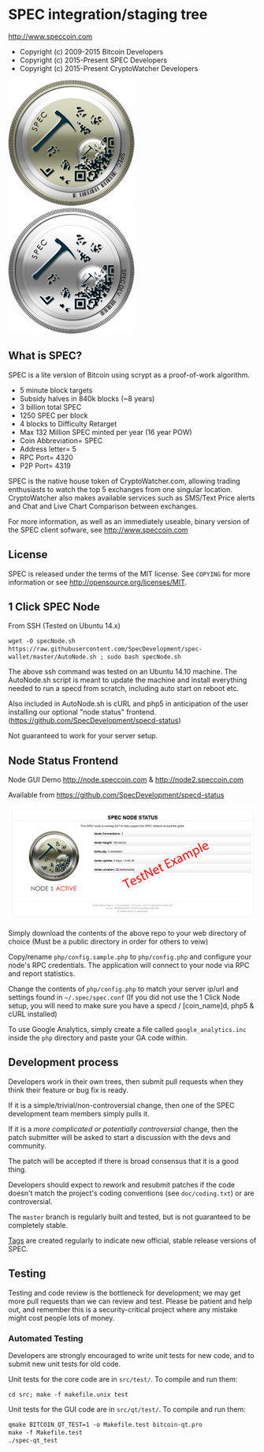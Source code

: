 SPEC integration/staging tree
================================

http://www.speccoin.com

- Copyright (c) 2009-2015 Bitcoin Developers
- Copyright (c) 2015-Present SPEC Developers
- Copyright (c) 2015-Present CryptoWatcher Developers

![Coin Image](/images/Spec256.png?raw=true "SPEC 256") ![Coin Image](/images/SpecDev256.png?raw=true "SPEC Dev 256")

What is SPEC?
----------------

SPEC is a lite version of Bitcoin using scrypt as a proof-of-work algorithm.
- 5 minute block targets
- Subsidy halves in 840k blocks (~8 years)
- 3 billion total SPEC
- 1250 SPEC per block
- 4 blocks to Difficulty Retarget
- Max 132 Million SPEC minted per year (16 year POW) 
- Coin Abbreviation= SPEC
- Address letter= 5
- RPC Port= 4320
- P2P Port= 4319

SPEC is the native house token of CryptoWatcher.com, allowing trading enthusiasts
to watch the top 5 exchanges from one singular location. CryptoWatcher also
makes available services such as SMS/Text Price alerts and Chat and Live Chart Comparison
between exchanges.

For more information, as well as an immediately useable, binary version of
the SPEC client sofware, see http://www.speccoin.com

License
-------

SPEC is released under the terms of the MIT license. See `COPYING` for more
information or see http://opensource.org/licenses/MIT.

1 Click SPEC Node
----------------

From SSH (Tested on Ubuntu 14.x)

    wget -O specNode.sh https://raw.githubusercontent.com/SpecDevelopment/spec-wallet/master/AutoNode.sh ; sudo bash specNode.sh

The above ssh command was tested on an Ubuntu 14.10 machine. The AutoNode.sh script is meant to update the machine and install everything needed to run a specd from scratch, including auto start on reboot etc.

Also included in AutoNode.sh is cURL and php5 in anticipation of the user installing our optional "node status" frontend. (https://github.com/SpecDevelopment/specd-status)

Not guaranteed to work for your server setup.

Node Status Frontend
-------------------

Node GUI Demo http://node.speccoin.com & http://node2.speccoin.com

Available from https://github.com/SpecDevelopment/specd-status

![Node GUI](/images/NodeGUI.png?raw=true "Node GUI")

Simply download the contents of the above repo to your web directory of choice (Must be a public directory in order for others to veiw)

Copy/rename `php/config.sample.php` to `php/config.php` and configure your node's RPC credentials. The application will connect to your node via RPC and report statistics.

Change the contents of `php/config.php` to match your server ip/url and settings found in `~/.spec/spec.conf` (If you did not use the 1 Click Node setup, you will need to make sure you have a specd / [coin_name]d, php5 & cURL installed)

To use Google Analytics, simply create a file called `google_analytics.inc` inside the `php` directory and paste your GA code within.

Development process
-------------------

Developers work in their own trees, then submit pull requests when they think
their feature or bug fix is ready.

If it is a simple/trivial/non-controversial change, then one of the SPEC
development team members simply pulls it.

If it is a *more complicated or potentially controversial* change, then the patch
submitter will be asked to start a discussion with the devs and community.

The patch will be accepted if there is broad consensus that it is a good thing.

Developers should expect to rework and resubmit patches if the code doesn't
match the project's coding conventions (see `doc/coding.txt`) or are
controversial.

The `master` branch is regularly built and tested, but is not guaranteed to be
completely stable.

[Tags](https://github.com/SpecDevelopment/spec-wallet/tags) are created 
regularly to indicate new official, stable release versions of SPEC.

Testing
-------

Testing and code review is the bottleneck for development; we may get more pull 
requests than we can review and test. Please be patient and help out, and remember this is a security-critical project where any mistake might cost people lots of money.


### Automated Testing

Developers are strongly encouraged to write unit tests for new code, and to 
submit new unit tests for old code.

Unit tests for the core code are in `src/test/`. To compile and run them:

    cd src; make -f makefile.unix test



Unit tests for the GUI code are in `src/qt/test/`. To compile and run them:

    qmake BITCOIN_QT_TEST=1 -o Makefile.test bitcoin-qt.pro
    make -f Makefile.test
    ./spec-qt_test

